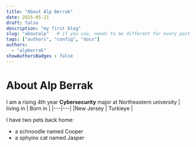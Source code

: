 ```yaml
---
title: "About Alp Berrak"
date: 2025-05-21
draft: false
description: "my first blog"
slug: "aboutalp"   # if you use, needs to be different for every post
tags: ["authors", "config", "docs"]
authors:
  - "alpberrak"
showAuthorsBadges : false
---
```


# About Alp Berrak

I am a rising 4th year **Cybersecurity** major at Northeastern university
| living in | Born in | 
|---|---|
|New Jersey | Turkieye |

I have two pets back home:
- a schnoodle named Cooper
- a sphyinx cat named Jasper